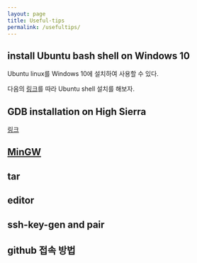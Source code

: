 ```yaml
---
layout: page
title: Useful-tips
permalink: /usefultips/
---
```


## install Ubuntu bash shell on Windows 10

 Ubuntu linux를 Windows 10에 설치하여 사용할 수 있다.

다음의 [링크](https://www.windowscentral.com/how-install-bash-shell-command-line-windows-10)를 따라 Ubuntu shell 설치를 해보자.


## GDB installation on High Sierra

[링크](https://gist.github.com/danisfermi/17d6c0078a2fd4c6ee818c954d2de13c)

## [MinGW](http://www.mingw.org)


## tar

## editor

## ssh-key-gen and pair

## github 접속 방법
